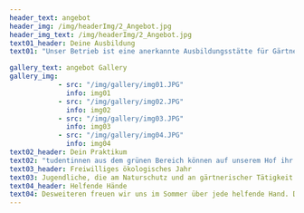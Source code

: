 ```yaml
---
header_text: angebot
header_img: /img/headerImg/2_Angebot.jpg
header_img_text: /img/headerImg/2_Angebot.jpg
text01_header: Deine Ausbildung
text01: "Unser Betrieb ist eine anerkannte Ausbildungsstätte für Gärtnerinnen in der Fachrichtung Gemüsebau. Die Ausbildung dauert regulär drei Jahre, kann aber gegebenenfalls auf zwei Jahre verkürzt werden.<p></p><b>Der nächste Ausbildungsplatz wird im August/September 2021 frei. Ein Führerschein ist zwingend erforderlich!</b><p></p>Schick uns deine Bewerbung an: post@gaertnerinnen.de  Wir freuen uns auf dich!"

gallery_text: angebot Gallery
gallery_img:
            - src: "/img/gallery/img01.JPG"
              info: img01
            - src: "/img/gallery/img02.JPG"
              info: img02
            - src: "/img/gallery/img03.JPG"
              info: img03
            - src: "/img/gallery/img04.JPG"
              info: img04
text02_header: Dein Praktikum
text02: "tudentinnen aus dem grünen Bereich können auf unserem Hof ihr studiumsrelevantes Praktikum absolvieren (auch Vorpraktikum möglich). Wünschenswert ist ein Zeitraum von mindestens einem Monat. Bedarf besteht generell von April bis Oktober. Im Winter vergeben wir leider keine Plätze!<p></p><b>Wir suchen noch für: Frühjahr bis Herbst 2021.</b><p></p>Wir freuen uns auf deinen Anruf / deine Email an: post@gaertnerinnen.de !"
text03_header: Freiwilliges ökologisches Jahr
text03: Jugendliche, die am Naturschutz und an gärtnerischer Tätigkeit interessiert sind, können ihr Freiwilliges Ökologisches Jahr (FÖJ) bei uns absolvieren. Dieses beginnt jeweils am<b> 1. September</b> des Jahres.<p></p><b>Vermittler </b>für die FÖJ-Stellen ist die:<p></p>Stiftung Naturschutz Berlin<br/>10785 Berlin, Potsdamer Straße 68<br/>Tel. (030)263941<br/>www.stiftung-naturschutz.de<br/><p></p><b>Bewerbungen sind demnach direkt an die Stiftung zu richten!</b>
text04_header: Helfende Hände
text04: Desweiteren freuen wir uns im Sommer über jede helfende Hand. Dein Einsatz wird gerne mit frischem Gemüse vom Feld entlohnt! Besuch uns auf den Märkten oder komm einfach direkt auf den Hof in Blumberg.
---
```


